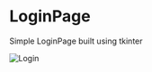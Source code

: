 # LoginPage
Simple LoginPage built using tkinter

![Login](https://user-images.githubusercontent.com/63019595/138111656-b0e57c18-7fd7-4ae5-ac2d-90c284238128.png)

